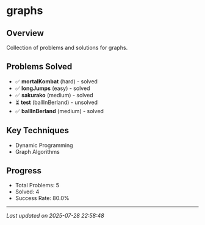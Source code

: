 # graphs

## Overview
Collection of problems and solutions for graphs.

## Problems Solved
- ✅ **mortalKombat** (hard) - solved
- ✅ **longJumps** (easy) - solved
- ✅ **sakurako** (medium) - solved
- ⏳ **test** (ballInBerland) - unsolved
- ✅ **ballInBerland** (medium) - solved

## Key Techniques
- Dynamic Programming
- Graph Algorithms

## Progress
- Total Problems: 5
- Solved: 4
- Success Rate: 80.0%

---
*Last updated on 2025-07-28 22:58:48*
